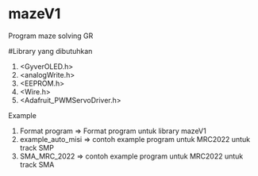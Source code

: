 # mazeV1
Program maze solving GR

#Library yang dibutuhkan
1. <GyverOLED.h>
2. <analogWrite.h>
3. <EEPROM.h>
4. <Wire.h>
5. <Adafruit_PWMServoDriver.h>

Example
1. Format program => Format program untuk library mazeV1
2. example_auto_misi => contoh example program untuk MRC2022 untuk track SMP
3. SMA_MRC_2022 => contoh example program untuk MRC2022 untuk track SMA
